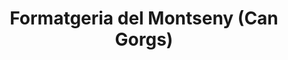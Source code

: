 ---
title: "Formatgeria del Montseny (Can Gorgs)"
url: /montseny/formatgeria-del-montseny-can-gorgs/
shop: Käse
---